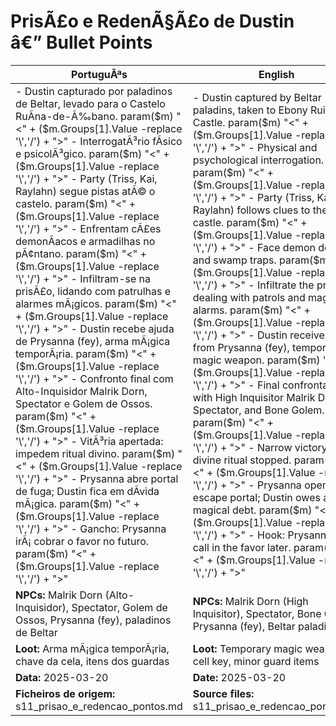 ﻿# PrisÃ£o e RedenÃ§Ã£o de Dustin â€” Bullet Points

| PortuguÃªs                                                                                                                                                                                                                                                                                                                                                                                                                                                                                                                                                                                                                                           | English                                                                                                                                                                                                                                                                                                                                                                                                                                                                                                                                                                                                                 |
| --------------------------------------------------------------------------------------------------------------------------------------------------------------------------------------------------------------------------------------------------------------------------------------------------------------------------------------------------------------------------------------------------------------------------------------------------------------------------------------------------------------------------------------------------------------------------------------------------------------------------------------------------- | ----------------------------------------------------------------------------------------------------------------------------------------------------------------------------------------------------------------------------------------------------------------------------------------------------------------------------------------------------------------------------------------------------------------------------------------------------------------------------------------------------------------------------------------------------------------------------------------------------------------------- |
| - Dustin capturado por paladinos de Beltar, levado para o Castelo RuÃ­na-de-Ã‰bano. param($m) "<" + ($m.Groups[1].Value -replace '\\','/') + ">" - InterrogatÃ³rio fÃ­sico e psicolÃ³gico. param($m) "<" + ($m.Groups[1].Value -replace '\\','/') + ">" - Party (Triss, Kai, Raylahn) segue pistas atÃ© o castelo. param($m) "<" + ($m.Groups[1].Value -replace '\\','/') + ">" - Enfrentam cÃ£es demonÃ­acos e armadilhas no pÃ¢ntano. param($m) "<" + ($m.Groups[1].Value -replace '\\','/') + ">" - Infiltram-se na prisÃ£o, lidando com patrulhas e alarmes mÃ¡gicos. param($m) "<" + ($m.Groups[1].Value -replace '\\','/') + ">" - Dustin recebe ajuda de Prysanna (fey), arma mÃ¡gica temporÃ¡ria. param($m) "<" + ($m.Groups[1].Value -replace '\\','/') + ">" - Confronto final com Alto-Inquisidor Malrik Dorn, Spectator e Golem de Ossos. param($m) "<" + ($m.Groups[1].Value -replace '\\','/') + ">" - VitÃ³ria apertada: impedem ritual divino. param($m) "<" + ($m.Groups[1].Value -replace '\\','/') + ">" - Prysanna abre portal de fuga; Dustin fica em dÃ­vida mÃ¡gica. param($m) "<" + ($m.Groups[1].Value -replace '\\','/') + ">" - Gancho: Prysanna irÃ¡ cobrar o favor no futuro. param($m) "<" + ($m.Groups[1].Value -replace '\\','/') + ">"  | - Dustin captured by Beltar paladins, taken to Ebony Ruin Castle. param($m) "<" + ($m.Groups[1].Value -replace '\\','/') + ">" - Physical and psychological interrogation. param($m) "<" + ($m.Groups[1].Value -replace '\\','/') + ">" - Party (Triss, Kai, Raylahn) follows clues to the castle. param($m) "<" + ($m.Groups[1].Value -replace '\\','/') + ">" - Face demon dogs and swamp traps. param($m) "<" + ($m.Groups[1].Value -replace '\\','/') + ">" - Infiltrate the prison, dealing with patrols and magical alarms. param($m) "<" + ($m.Groups[1].Value -replace '\\','/') + ">" - Dustin receives help from Prysanna (fey), temporary magic weapon. param($m) "<" + ($m.Groups[1].Value -replace '\\','/') + ">" - Final confrontation with High Inquisitor Malrik Dorn, Spectator, and Bone Golem. param($m) "<" + ($m.Groups[1].Value -replace '\\','/') + ">" - Narrow victory: divine ritual stopped. param($m) "<" + ($m.Groups[1].Value -replace '\\','/') + ">" - Prysanna opens escape portal; Dustin owes a magical debt. param($m) "<" + ($m.Groups[1].Value -replace '\\','/') + ">" - Hook: Prysanna will call in the favor later. param($m) "<" + ($m.Groups[1].Value -replace '\\','/') + ">"  |
| **NPCs:** Malrik Dorn (Alto-Inquisidor), Spectator, Golem de Ossos, Prysanna (fey), paladinos de Beltar                                                                                                                                                                                                                                                                                                                                                                                                                                                                                                                                             | **NPCs:** Malrik Dorn (High Inquisitor), Spectator, Bone Golem, Prysanna (fey), Beltar paladins                                                                                                                                                                                                                                                                                                                                                                                                                                                                                                                         |
| **Loot:** Arma mÃ¡gica temporÃ¡ria, chave da cela, itens dos guardas                                                                                                                                                                                                                                                                                                                                                                                                                                                                                                                                                                                  | **Loot:** Temporary magic weapon, cell key, minor guard items                                                                                                                                                                                                                                                                                                                                                                                                                                                                                                                                                           |
| **Data:** 2025-03-20                                                                                                                                                                                                                                                                                                                                                                                                                                                                                                                                                                                                                                | **Date:** 2025-03-20                                                                                                                                                                                                                                                                                                                                                                                                                                                                                                                                                                                                    |
| **Ficheiros de origem:** s11_prisao_e_redencao_pontos.md                                                                                                                                                                                                                                                                                                                                                                                                                                                                                                                                                                                            | **Source files:** s11_prisao_e_redencao_pontos.md                                                                                                                                                                                                                                                                                                                                                                                                                                                                                                                                                                       |

























